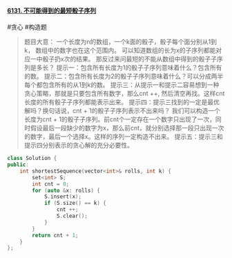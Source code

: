 #### [6131. 不可能得到的最短骰子序列](https://leetcode.cn/problems/shortest-impossible-sequence-of-rolls/)
#贪心 #构造题 
> 题目大意：
> 一个长度为n的数组，一个k面的骰子，骰子每个面分别从1到k， 数组中的数字也在这个范围内。
> 可以知道数组的长为x的子序列都能对应一中骰子扔x次的结果。
> 那反过来问最短的不能从数组中得到的骰子子序列是多长？
> 提示一：包含所有长度为1的骰子子序列意味着什么？包含所有的数。
> 提示二：包含所有长度为2的骰子子序列意味着什么？可以分成两半每个都包含所有的从1到k的数。
> 提示三：从提示一和提示二容易想到一种贪心策略，那就是只要包含所有数字，那么cnt ++, 然后清空再找。这样cnt长度的所有骰子子序列都能表示出来。
> 提示四：提示三找到的一定是最优解吗？换句话说，cnt + 1的骰子子序列表示不出来吗？
> 	我们可以构造一个长度为cnt + 1的骰子子序列。前cnt个一定存在一个数字只出现了一次，同时假设最后一段缺少的数字为x，那么前cnt，就分别选择那一段只出现一次的数字，最后一个选择x。这样的序列一定构造不出来。
> 提示五：提示三和提示四分别表示的贪心解的充分必要性。

~~~c++
class Solution {
public:
    int shortestSequence(vector<int>& rolls, int k) {
        set<int> S;
        int cnt = 0;
        for (auto &x: rolls) {
            S.insert(x);
            if (S.size() == k) {
                cnt ++;
                S.clear();
            }
        }
        return cnt + 1;
    }
};
~~~